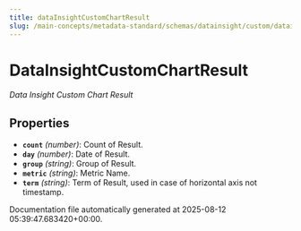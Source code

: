 ```yaml
---
title: dataInsightCustomChartResult
slug: /main-concepts/metadata-standard/schemas/datainsight/custom/datainsightcustomchartresult
---
```


# DataInsightCustomChartResult

*Data Insight Custom Chart Result*

## Properties

- **`count`** *(number)*: Count of Result.
- **`day`** *(number)*: Date of Result.
- **`group`** *(string)*: Group of Result.
- **`metric`** *(string)*: Metric Name.
- **`term`** *(string)*: Term of Result, used in case of horizontal axis not timestamp.


Documentation file automatically generated at 2025-08-12 05:39:47.683420+00:00.
